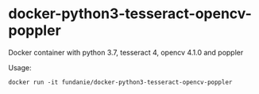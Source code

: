 # docker-python3-tesseract-opencv-poppler
Docker container with python 3.7, tesseract 4, opencv 4.1.0 and poppler

Usage:

    docker run -it fundanie/docker-python3-tesseract-opencv-poppler
